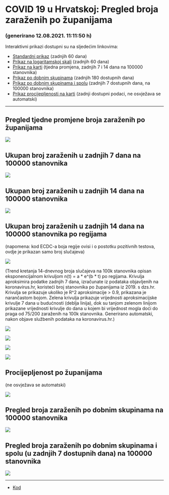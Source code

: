 # COVID 19 u Hrvatskoj: Pregled broja zaraženih po županijama

### (generirano 12.08.2021. 11:11:50 h)

Interaktivni prikazi dostupni su na sljedećim linkovima:

- [Standardni prikaz](html/index.html) (zadnjih 60 dana)
- [Prikaz na logaritamskoj skali](html/index_log.html) (zadnjih 60 dana)
- [Prikaz na karti](html/index_map.html) (tjedna promjena, zadnjih 7 i 14 dana na 100000 stanovnika)
- [Prikaz po dobnim skupinama](html/index_per_age.html) (zadnjih 180 dostupnih dana)
- [Prikaz po dobnim skupinama i spolu](html/index_pyramid.html) (zadnjih 7 dostupnih dana, na 100000 stanovnika)
- [Prikaz procijepljenosti na karti](html/index_vaccination.html) (zadnji dostupni podaci, ne osvježava se automatski)

-----

## Pregled tjedne promjene broja zaraženih po županijama

![](img/2021_08_11_map.png)

## Ukupan broj zaraženih u zadnjih 7 dana na 100000 stanovnika

![](img/2021_08_11_map_7_day_per_100k.png)

## Ukupan broj zaraženih u zadnjih 14 dana na 100000 stanovnika

![](img/2021_08_11_map_14_day_per_100k.png)

## Ukupan broj zaraženih u zadnjih 14 dana na 100000 stanovnika po regijama

(napomena: kod ECDC-a boja regije ovisi i o postotku pozitivnih testova, ovdje je prikazan samo broj slučajeva)

![](img/2021_08_11_map_14_day_per_100k_region.png)

(Trend kretanja 14-dnevnog broja slučajeva na 100k stanovnika opisan eksponencijalnom krivuljom n(t) = a * e^(b * t) po regijama. Krivulja aproksimira podatke zadnjih 7 dana, izračunate iz podataka objavljenih na koronavirus.hr, koristeći broj stanovnika po županijama iz 2019. s dzs.hr. Krivulja se prikazuje ukoliko je R^2 aproksimacije > 0.9, prikazana je narančastom bojom. Zelena krivulja prikazuje vrijednosti aproksimacijske krivulje 7 dana u budućnosti (deblja linija), dok su tanjom zelenom linijom prikazane vrijednosti krivulje do dana u kojem bi vrijednost mogla doći do praga od 75/200 zaraženih na 100k stanovnika. Generirano automatski, nakon objave službenih podataka na koronavirus.hr.)

![](img/2021_08_11_current_Jadranska_Hrvatska.png)

![](img/2021_08_11_current_Panonska_Hrvatska.png)

![](img/2021_08_11_current_Grad_Zagreb.png)

![](img/2021_08_11_current_Sjeverna_Hrvatska.png)

## Procijepljenost po županijama

(ne osvježava se automatski)

![](img/2021_08_11_vaccination.png)

## Pregled broja zaraženih po dobnim skupinama na 100000 stanovnika

![](img/2021_08_11_per_age_group.png)

## Pregled broja zaraženih po dobnim skupinama i spolu (u zadnjih 7 dostupnih dana) na 100000 stanovnika

![](img/2021_08_11_pyramid.png)

-----

- [Kod](https://github.com/ppalasek/covid_plots_croatia)

